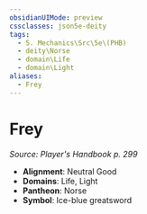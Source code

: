 ```yaml
---
obsidianUIMode: preview
cssclasses: json5e-deity
tags:
  - 5. Mechanics\Src\5e\(PHB)
  - deity\Norse
  - domain\Life
  - domain\Light
aliases:
  - Frey
---
```

# Frey
*Source: Player's Handbook p. 299* 

- **Alignment**: Neutral Good
- **Domains**: Life, Light
- **Pantheon**: Norse
- **Symbol**: Ice-blue greatsword
